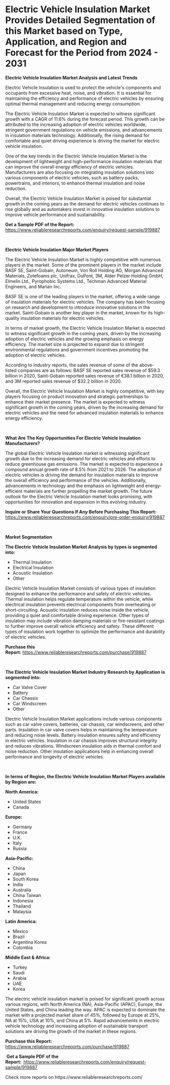 <p><h1>Electric Vehicle Insulation Market Provides Detailed Segmentation of this Market based on Type, Application, and Region and Forecast for the Period from 2024 - 2031</h1></p><p><strong>Electric Vehicle Insulation Market Analysis and Latest Trends</strong></p>
<p><p>Electric Vehicle Insulation is used to protect the vehicle's components and occupants from excessive heat, noise, and vibration. It is essential for maintaining the efficiency and performance of electric vehicles by ensuring optimal thermal management and reducing energy consumption.</p><p>The Electric Vehicle Insulation Market is expected to witness significant growth with a CAGR of 11.6% during the forecast period. This growth can be attributed to the increasing adoption of electric vehicles worldwide, stringent government regulations on vehicle emissions, and advancements in insulation materials technology. Additionally, the rising demand for comfortable and quiet driving experience is driving the market for electric vehicle insulation.</p><p>One of the key trends in the Electric Vehicle Insulation Market is the development of lightweight and high-performance insulation materials that can improve the overall energy efficiency of electric vehicles. Manufacturers are also focusing on integrating insulation solutions into various components of electric vehicles, such as battery packs, powertrains, and interiors, to enhance thermal insulation and noise reduction.</p><p>Overall, the Electric Vehicle Insulation Market is poised for substantial growth in the coming years as the demand for electric vehicles continues to rise globally and as automakers invest in innovative insulation solutions to improve vehicle performance and sustainability.</p></p>
<p><strong>Get a Sample PDF of the Report:&nbsp;</strong> <a href="https://www.reliableresearchreports.com/enquiry/request-sample/919887">https://www.reliableresearchreports.com/enquiry/request-sample/919887</a></p>
<p>&nbsp;</p>
<p><strong>Electric Vehicle Insulation Major Market Players</strong></p>
<p><p>The Electric Vehicle Insulation Market is highly competitive with numerous players in the market. Some of the prominent players in the market include BASF SE, Saint-Gobain, Autoneum, Von Roll Holding AG, Morgan Advanced Materials, Zotefoams plc, Unifrax, DuPont, 3M, Alder Pelzer Holding GmbH, Elmelin Ltd., Pyrophobic Systems Ltd., Techman Advanced Material Engineers, and Marian Inc.</p><p>BASF SE is one of the leading players in the market, offering a wide range of insulation materials for electric vehicles. The company has been focusing on research and development to introduce innovative solutions in the market. Saint-Gobain is another key player in the market, known for its high-quality insulation materials for electric vehicles.</p><p>In terms of market growth, the Electric Vehicle Insulation Market is expected to witness significant growth in the coming years, driven by the increasing adoption of electric vehicles and the growing emphasis on energy efficiency. The market size is projected to expand due to stringent environmental regulations and government incentives promoting the adoption of electric vehicles.</p><p>According to industry reports, the sales revenue of some of the above-listed companies are as follows: BASF SE reported sales revenue of $59.3 billion in 2020, Saint-Gobain reported sales revenue of €38.1 billion in 2020, and 3M reported sales revenue of $32.2 billion in 2020.</p><p>Overall, the Electric Vehicle Insulation Market is highly competitive, with key players focusing on product innovation and strategic partnerships to enhance their market presence. The market is expected to witness significant growth in the coming years, driven by the increasing demand for electric vehicles and the need for advanced insulation materials to enhance energy efficiency.</p></p>
<p>&nbsp;</p>
<p><strong>What Are The Key Opportunities For Electric Vehicle Insulation Manufacturers?</strong></p>
<p><p>The global Electric Vehicle Insulation market is witnessing significant growth due to the increasing demand for electric vehicles and efforts to reduce greenhouse gas emissions. The market is expected to experience a compound annual growth rate of 8.5% from 2021 to 2026. The adoption of electric vehicles is driving the demand for insulation materials to improve the overall efficiency and performance of the vehicles. Additionally, advancements in technology and the emphasis on lightweight and energy-efficient materials are further propelling the market growth. The future outlook for the Electric Vehicle Insulation market looks promising, with opportunities for innovation and expansion in this evolving industry.</p></p>
<p><strong>Inquire or Share Your Questions If Any Before Purchasing This Report:</strong> <a href="https://www.reliableresearchreports.com/enquiry/pre-order-enquiry/919887">https://www.reliableresearchreports.com/enquiry/pre-order-enquiry/919887</a></p>
<p>&nbsp;</p>
<p><strong>Market Segmentation</strong></p>
<p><strong>The Electric Vehicle Insulation Market Analysis by types is segmented into:</strong></p>
<p><ul><li>Thermal Insulation</li><li>Electrical Insulation</li><li>Acoustic Insulation</li><li>Other</li></ul></p>
<p><p>Electric Vehicle Insulation Market consists of various types of insulation designed to enhance the performance and safety of electric vehicles. Thermal insulation helps regulate temperature within the vehicle, while electrical insulation prevents electrical components from overheating or short-circuiting. Acoustic insulation reduces noise inside the vehicle, providing a quiet and comfortable driving experience. Other types of insulation may include vibration damping materials or fire-resistant coatings to further improve overall vehicle efficiency and safety. These different types of insulation work together to optimize the performance and durability of electric vehicles.</p></p>
<p><strong>Purchase this Report:&nbsp;</strong><a href="https://www.reliableresearchreports.com/purchase/919887">https://www.reliableresearchreports.com/purchase/919887</a></p>
<p>&nbsp;</p>
<p><strong>The Electric Vehicle Insulation Market Industry Research by Application is segmented into:</strong></p>
<p><ul><li>Car Valve Cover</li><li>Battery</li><li>Car Chassis</li><li>Car Windscreen</li><li>Other</li></ul></p>
<p><p>Electric Vehicle Insulation Market applications include various components such as car valve covers, batteries, car chassis, car windscreens, and other parts. Insulation in car valve covers helps in maintaining the temperature and reducing noise levels. Battery insulation ensures safety and efficiency in electric vehicles. Insulation in car chassis improves structural integrity and reduces vibrations. Windscreen insulation aids in thermal comfort and noise reduction. Other insulation applications help in enhancing overall performance and longevity of electric vehicles.</p></p>
<p>&nbsp;</p>
<p><strong>In terms of Region, the Electric Vehicle Insulation Market Players available by Region are:</strong></p>
<p>
    <p> <strong> North America: </strong>
        <ul>
            <li>United States</li>
            <li>Canada</li>
        </ul>
        </p> 
    <p> <strong> Europe: </strong>
        <ul>
            <li>Germany</li>
            <li>France</li>
            <li>U.K.</li>
            <li>Italy</li>
            <li>Russia</li>
        </ul>
        </p> 
    <p> <strong> Asia-Pacific: </strong>
        <ul>
            <li>China</li>
            <li>Japan</li>
            <li>South Korea</li>
            <li>India</li>
            <li>Australia</li>
            <li>China Taiwan</li>
            <li>Indonesia</li>
            <li>Thailand</li>
            <li>Malaysia</li>
        </ul>
        </p> 
    <p> <strong> Latin America: </strong>
        <ul>
            <li>Mexico</li>
            <li>Brazil</li>
            <li>Argentina Korea</li>
            <li>Colombia</li>
        </ul>
        </p> 
    <p> <strong> Middle East & Africa: </strong>
        <ul>
            <li>Turkey</li>
            <li>Saudi</li>
            <li>Arabia</li>
            <li>UAE</li>
            <li>Korea</li>
        </ul>
    </p>
    </p>
<p><p>The electric vehicle insulation market is poised for significant growth across various regions, with North America (NA), Asia-Pacific (APAC), Europe, the United States, and China leading the way. APAC is expected to dominate the market with a projected market share of 45%, followed by Europe at 25%, NA at 15%, USA at 10%, and China at 5%. Rapid advancements in electric vehicle technology and increasing adoption of sustainable transport solutions are driving the growth of the market in these regions.</p></p>
<p><strong>Purchase this Report: </strong><a href="https://www.reliableresearchreports.com/purchase/919887">https://www.reliableresearchreports.com/purchase/919887</a></p>
<p>&nbsp;<strong>Get a Sample PDF of the Report:&nbsp;&nbsp;</strong><a href="https://www.reliableresearchreports.com/enquiry/request-sample/919887">https://www.reliableresearchreports.com/enquiry/request-sample/919887</a></p>
<p><strong></strong></p>
<p>Check more reports on https://www.reliableresearchreports.com/</p>